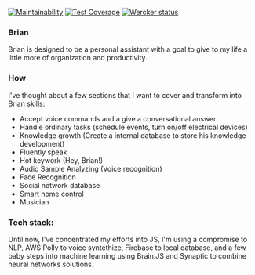[![Maintainability](https://api.codeclimate.com/v1/badges/42aa02c2b0d7dfe393bc/maintainability)](https://codeclimate.com/github/clucasalcantara/sophie/maintainability)
[![Test Coverage](https://api.codeclimate.com/v1/badges/42aa02c2b0d7dfe393bc/test_coverage)](https://codeclimate.com/github/clucasalcantara/sophie/test_coverage)
<a href="https://app.wercker.com/project/byKey/495994fe5d32fe5e3fdb86e928165cf3">
  <img alt="Wercker status" src="https://app.wercker.com/status/495994fe5d32fe5e3fdb86e928165cf3/s/master">
</a>

### Brian
Brian is designed to be a personal assistant with a goal to give to my life a little more of organization
and productivity.

### How
I've thought about a few sections that I want to cover and transform into Brian skills:

- Accept voice commands and a give a conversational answer
- Handle ordinary tasks (schedule events, turn on/off electrical devices)
- Knowledge growth (Create a internal database to store his knowledge development)
- Fluently speak
- Hot keywork (Hey, Brian!)
- Audio Sample Analyzing (Voice recognition)
- Face Recognition
- Social network database
- Smart home control
- Musician

### Tech stack:
Until now, I've concentrated my efforts into JS, I'm using a compromise to NLP, AWS Polly to voice syntethize, Firebase to local database, and a few baby steps into machine learning using
Brain.JS and Synaptic to combine neural networks solutions.



